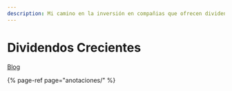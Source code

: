 ```yaml
---
description: Mi camino en la inversión en compañias que ofrecen dividendos crecientes
---
```


# Dividendos Crecientes

[Blog](https://divcrec.blogspot.com)

{% page-ref page="anotaciones/" %}


